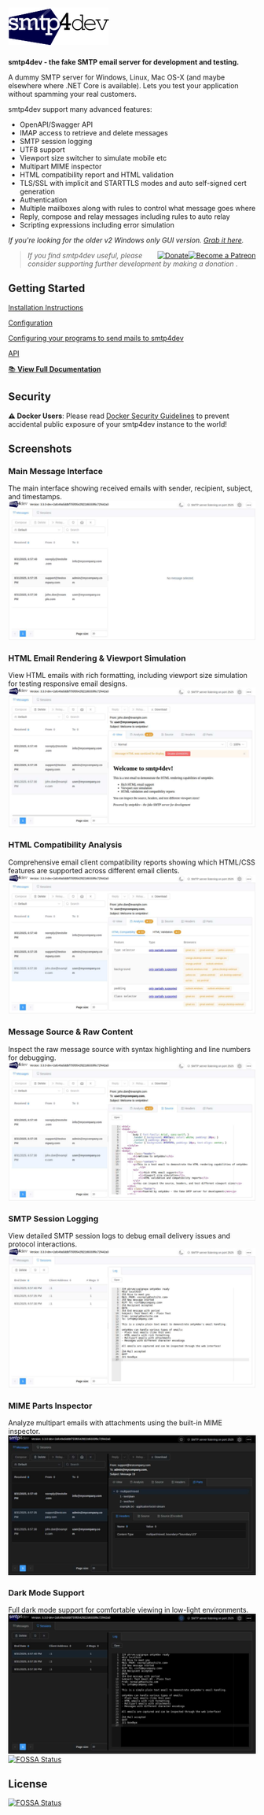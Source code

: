 # <img src='Rnwood.Smtp4dev/ClientApp/public/logo.png' alt='logo'/>
**smtp4dev - the fake SMTP email server for development and testing.**

A dummy SMTP server for Windows, Linux, Mac OS-X (and maybe elsewhere where .NET Core is available). Lets you test your application without spamming your real customers.

smtp4dev support many advanced features:
- OpenAPI/Swagger API
- IMAP access to retrieve and delete messages
- SMTP session logging
- UTF8 support
- Viewport size switcher to simulate mobile etc
- Multipart MIME inspector
- HTML compatibility report and HTML validation
- TLS/SSL with implicit and STARTTLS modes and auto self-signed cert generation
- Authentication
- Multiple mailboxes along with rules to control what message goes where
- Reply, compose and relay messages including rules to auto relay
- Scripting expressions including error simulation

*If you're looking for the older v2 Windows only GUI version. [Grab it here](https://github.com/rnwood/smtp4dev/releases/tag/v2.0.10).*

> <a style="float: right" href="https://www.patreon.com/bePatron?u=38204828" data-patreon-widget-type="become-patron-button"><img alt='Become a Patreon' src='https://c5.patreon.com/external/logo/become_a_patron_button.png' height="30px"></a> <a  style="float: right" href='https://www.paypal.me/rnwood'><img alt='Donate' src='https://www.paypalobjects.com/webstatic/en_US/btn/btn_donate_pp_142x27.png'/></a> *If you find smtp4dev useful, please consider supporting further development by making a donation*
> .


## Getting Started
[Installation Instructions](docs/Installation.md)

[Configuration](docs/Configuration.md)

[Configuring your programs to send mails to smtp4dev](docs/Configuring-Clients.md)

[API](docs/API.md)

[📚 **View Full Documentation**](docs/README.md)

## Security
**⚠️ Docker Users**: Please read [Docker Security Guidelines](docs/Docker-Security.md) to prevent accidental public exposure of your smtp4dev instance to the world!


## Screenshots

### Main Message Interface
The main interface showing received emails with sender, recipient, subject, and timestamps.
![Message List Interface](message-list-interface.png)

### HTML Email Rendering & Viewport Simulation
View HTML emails with rich formatting, including viewport size simulation for testing responsive email designs.
![Message Detail View](message-detail-view.png)

### HTML Compatibility Analysis
Comprehensive email client compatibility reports showing which HTML/CSS features are supported across different email clients.
![HTML Analysis View](html-analysis-view.png)

### Message Source & Raw Content
Inspect the raw message source with syntax highlighting and line numbers for debugging.
![Message Source View](message-source-view.png)

### SMTP Session Logging
View detailed SMTP session logs to debug email delivery issues and protocol interactions.
![SMTP Sessions View](smtp-sessions-view.png)

### MIME Parts Inspector
Analyze multipart emails with attachments using the built-in MIME inspector.
![MIME Parts Inspector](mime-parts-inspector.png)

### Dark Mode Support
Full dark mode support for comfortable viewing in low-light environments.
![Dark Mode Interface](dark-mode-interface.png)
[![FOSSA Status](https://app.fossa.com/api/projects/git%2Bgithub.com%2Frnwood%2Fsmtp4dev.svg?type=shield)](https://app.fossa.com/projects/git%2Bgithub.com%2Frnwood%2Fsmtp4dev?ref=badge_shield)




## License
[![FOSSA Status](https://app.fossa.com/api/projects/git%2Bgithub.com%2Frnwood%2Fsmtp4dev.svg?type=large)](https://app.fossa.com/projects/git%2Bgithub.com%2Frnwood%2Fsmtp4dev?ref=badge_large)
